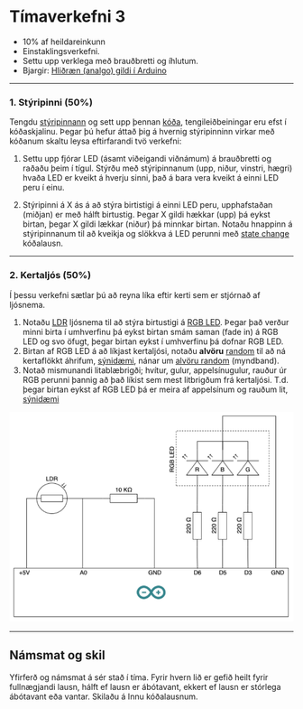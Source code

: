 
# Tímaverkefni 3 

- 10% af heildareinkunn
- Einstaklingsverkefni.
- Settu upp verklega með brauðbretti og íhlutum.
- Bjargir: [Hliðræn (analgo) gildi í Arduino](https://github.com/VESM2VT/arduino/wiki/Unni%C3%B0-me%C3%B0-hli%C3%B0r%C3%A6n-gildi)


---


### 1. Stýripinni (50%)


Tengdu [stýripinnann](https://lastminuteengineers.com/joystick-interfacing-arduino-processing/) og sett upp þennan [kóða](https://github.com/VESM2VT/Efni/blob/main/Kodi/styripinni.ino), tengileiðbeiningar eru efst í kóðaskjalinu.
Þegar þú hefur áttað þig á hvernig stýripinninn virkar með kóðanum skaltu leysa eftirfarandi tvö verkefni:

1. Settu upp fjórar LED (ásamt viðeigandi viðnámum) á brauðbretti og raðaðu þeim í tígul. Stýrðu með stýripinnanum  (upp, niður, vinstri, hægri) hvaða LED er kveikt á hverju sinni, það á bara vera kveikt á einni LED peru í einu.  

1. Stýripinni á X ás á að stýra birtistigi á einni LED peru, upphafstaðan (miðjan) er með hálft birtustig. Þegar X gildi hækkar (upp) þá eykst birtan, þegar X gildi lækkar (niður)  þá minnkar birtan. Notaðu hnappinn á stýripinnanum til að kveikja og slökkva á LED perunni með [state change](https://github.com/VESM2VT/arduino/wiki/Unni%C3%B0-me%C3%B0-stafr%C3%A6n-gildi#st%C3%B6%C3%B0ubreyting-%C3%A1-takka) kóðalausn.

---

### 2. Kertaljós (50%)

Í þessu verkefni sætlar þú að reyna líka eftir kerti sem er stjórnað af ljósnema. 

1. Notaðu [LDR](https://create.arduino.cc/projecthub/tarantula3/using-an-ldr-sensor-with-arduino-807b1c) ljósnema til að stýra birtustigi á [RGB LED](https://learn.adafruit.com/adafruit-arduino-lesson-3-rgb-leds/overview). Þegar það verður minni birta í umhverfinu þá eykst birtan smám saman (fade in) á RGB LED og svo öfugt, þegar birtan eykst í umhverfinu þá dofnar RGB LED.
1. Birtan af RGB LED á að líkjast kertaljósi, notaðu **alvöru** [random](https://www.arduino.cc/reference/en/language/functions/random-numbers/random/) til að ná kertaflökkt áhrifum, [sýnidæmi](https://github.com/VESM2VT/Efni/blob/main/Kodi/CandleLight.ino), nánar um [alvöru random](https://www.programmingelectronics.com/using-random-numbers-with-arduino/) (myndband).
1. Notað mismunandi litablæbrigði; hvítur, gulur, appelsínugulur, rauður úr RGB perunni þannig að það líkist sem mest litbrigðum frá kertaljósi. T.d. þegar birtan eykst af RGB LED þá er meira af appelsínum og rauðum lit, [sýnidæmi](https://learn.adafruit.com/adafruit-arduino-lesson-3-rgb-leds/overview)

![Tengimynd](https://raw.githubusercontent.com/VESM2VT/Efni/main/Myndir/Verkefni_3_2_H21_2.drawio.png)

---


## Námsmat og skil

Yfirferð og námsmat á sér stað í tíma. 
Fyrir hvern lið er gefið heilt fyrir fullnægjandi lausn, hálft ef lausn er ábótavant, ekkert ef lausn er stórlega ábótavant eða vantar.
Skilaðu á Innu kóðalausnum.
